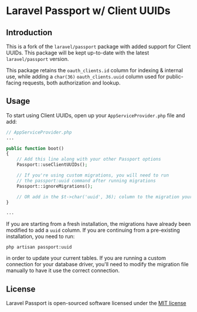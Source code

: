 # Laravel Passport w/ Client UUIDs

## Introduction

This is a fork of the `laravel/passport` package with added support for Client UUIDs.
This package will be kept up-to-date with the latest `laravel/passport` version.

This package retains the `oauth_clients.id` column for indexing & internal
use, while adding a `char(36)` `oauth_clients.uuid` column used for public-facing
requests, both authorization and lookup.

## Usage

To start using Client UUIDs, open up your `AppServiceProvider.php` file and add:

```php
// AppServiceProvider.php
...

public function boot()
{
    // Add this line along with your other Passport options
    Passport::useClientUUIDs();

    // If you're using custom migrations, you will need to run
    // the passport:uuid command after running migrations
    Passport::ignoreMigrations();

    // OR add in the $t->char('uuid', 36); column to the migration yourself.
}

...
```

If you are starting from a fresh installation, the migrations have already been modified to add
a `uuid` column. If you are continuing from a pre-existing installation, you need to run:

`php artisan passport:uuid`

in order to update your current tables. If you are running a custom connection for your database
driver, you'll need to modify the migration file manually to have it use the correct connection.

## License

Laravel Passport is open-sourced software licensed under the [MIT license](http://opensource.org/licenses/MIT)
